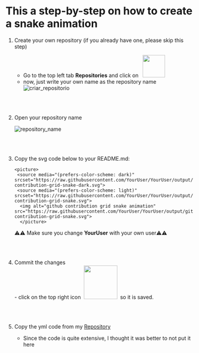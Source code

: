 <h1> This a step-by-step on how to create a snake animation</h1>

<ol>
<li> Create your own repository (if you already have one, please skip this step)</li>
  
  - Go to the top left tab **Repositories** and click on &nbsp;&nbsp;<img src="https://github.com/user-attachments/assets/8d9ebf58-8b52-4774-b3c8-31c51110a6ee" width="60">
  - now, just write your own name as the repository name
    ![criar_repositorio](https://github.com/user-attachments/assets/bf377ca6-ea3b-4c8c-9266-76df72a2cbc7)

<br><br>
<li> Open your repository name</li>

![repository_name](https://github.com/user-attachments/assets/0544935e-ec9b-49ed-aa95-9377bbbf34af)

<br><br>
<li> Copy the svg code below to your README.md:</li>

  
```
<picture>
 <source media="(prefers-color-scheme: dark)" srcset="https://raw.githubusercontent.com/YourUser/YourUser/output/github-contribution-grid-snake-dark.svg">
 <source media="(prefers-color-scheme: light)" srcset="https://raw.githubusercontent.com/YourUser/YourUser/output/github-contribution-grid-snake.svg">
  <img alt="github contribution grid snake animation" src="https://raw.githubusercontent.com/YourUser/YourUser/output/github-contribution-grid-snake.svg">
  </picture>
```

  ⚠️⚠️ Make sure you change **YourUser** with your own user⚠️⚠️
  
<br><br>
  <li> Commit the changes</li>
   - click on the top right icon &nbsp;<img src="https://github.com/user-attachments/assets/46edc582-306e-4914-920c-2c32a9247ed3" width="90">&nbsp; so it is saved.

<br><br>
<li> Copy the yml code from my <a href="https://github.com/mmiguelo/mmiguelo/blob/main/.github/workflows/main.yml">Repository</a> </li>

  <ul>
  <li>Since the code is quite extensive, I thought it was better to not put it here</li>
</ul>

  </ol>
